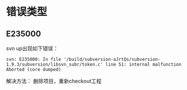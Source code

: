# 错误类型
## E235000
svn up出现如下错误：
```
svn: E235000: In file '/build/subversion-aJrtQs/subversion-1.9.3/subversion/libsvn_subr/token.c' line 51: internal malfunction
Aborted (core dumped)
```

解决方法：
删除项目，重新checkout工程